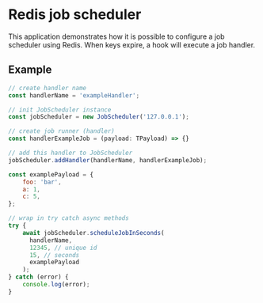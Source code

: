 # Redis job scheduler

This application demonstrates how it is possible to configure a job
scheduler using Redis. 
When keys expire, a hook will execute a job handler.

## Example

```javascript
// create handler name
const handlerName = 'exampleHandler';

// init JobScheduler instance
const jobScheduler = new JobScheduler('127.0.0.1');

// create job runner (handler)
const handlerExampleJob = (payload: TPayload) => {}

// add this handler to JobScheduler
jobScheduler.addHandler(handlerName, handlerExampleJob);

const examplePayload = {
    foo: 'bar',
    a: 1,
    c: 5,
};

// wrap in try catch async methods
try {
    await jobScheduler.scheduleJobInSeconds(
      handlerName,
      12345, // unique id
      15, // seconds
      examplePayload
    );
} catch (error) {
    console.log(error);
}
```